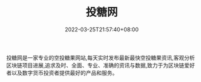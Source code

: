 ﻿---
weight: 
title: "投糖网"
description: "投糖网是一家专业的空投糖果网站,每天实时发布最新最快空投糖果资讯。"
date: 2022-03-25T21:57:40+08:00
lastmod: 2022-03-25T16:45:40+08:00
draft: false
authors: ["Metabd"]
featuredImage: "toutangwang.png"
link: ""
tags: ["元宇宙资讯","投糖网"]
categories: ["navigation"]
navigation: ["元宇宙资讯"]
lightgallery: true
toc: true
pinned: false
recommend: false
recommend1: false
---
投糖网是一家专业的空投糖果网站,每天实时发布最新最快空投糖果资讯,客观分析区块链项目进展,追求及时、全面、专业、准确的资讯与数据,致力于为区块链爱好者以及数字货币投资者提供最好的产品和服务。
